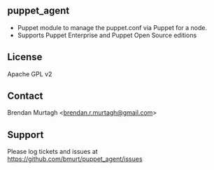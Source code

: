 puppet_agent 
-------

* Puppet module to manage the puppet.conf via Puppet for a node. 
* Supports Puppet Enterprise and Puppet Open Source editions

License
-------

Apache GPL v2

Contact
-------

Brendan Murtagh \<brendan.r.murtagh@gmail.com\>

Support
-------

Please log tickets and issues at https://github.com/bmurt/puppet_agent/issues